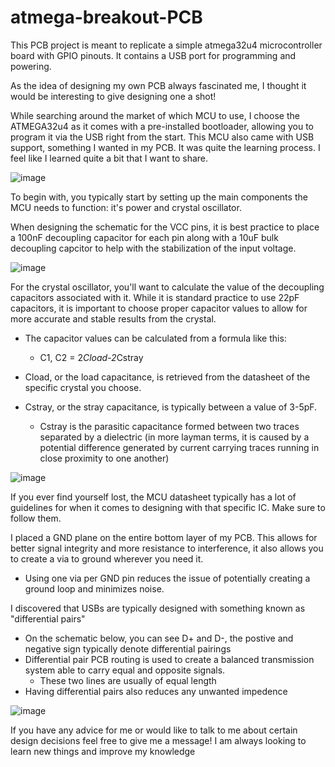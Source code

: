 # atmega-breakout-PCB
This PCB project is meant to replicate a simple atmega32u4 microcontroller board with GPIO pinouts. It contains a USB port for programming and powering.

As the idea of designing my own PCB always fascinated me, I thought it would be interesting to give designing one a shot!

While searching around the market of which MCU to use, I choose the ATMEGA32u4 as it comes with a pre-installed bootloader, allowing you to program it via the USB right from the start.
This MCU also came with USB support, something I wanted in my PCB. It was quite the learning process. I feel like I learned quite a bit that I want to share.

![image](https://user-images.githubusercontent.com/75451857/181871264-cc567129-c8c9-423a-ae4a-b7c5cdc2666f.png)

To begin with, you typically start by setting up the main components the MCU needs to function: it's power and crystal oscillator.

When designing the schematic for the VCC pins, it is best practice to place a 100nF decoupling capacitor for each pin along with a 10uF bulk decoupling capcitor to help with the stabilization of the input voltage.

![image](https://user-images.githubusercontent.com/75451857/181871890-8593983c-c843-45ff-a511-f837e8bc1700.png)

For the crystal oscillator, you'll want to calculate the value of the decoupling capacitors associated with it. While it is standard practice to use 22pF capacitors, it is important to choose proper capacitor values to allow for more accurate and stable results from the crystal.

  - The capacitor values can be calculated from a formula like this:
    - C1, C2 = 2*Cload-2*Cstray

  - Cload, or the load capacitance, is retrieved from the datasheet of the specific crystal you choose.
  - Cstray, or the stray capacitance, is typically between a value of 3-5pF.
    - Cstray is the parasitic capacitance formed between two traces separated by a dielectric (in more layman terms, it is caused by a potential difference generated by current carrying traces running in close proximity to one another)

![image](https://user-images.githubusercontent.com/75451857/182009583-13f33806-3cf5-461c-9fa8-a2764660df8d.png)

If you ever find yourself lost, the MCU datasheet typically has a lot of guidelines for when it comes to designing with that specific IC. Make sure to follow them.

I placed a GND plane on the entire bottom layer of my PCB. This allows for better signal integrity and more resistance to interference, it also allows you to create a via to ground wherever you need it.
     
  - Using one via per GND pin reduces the issue of potentially creating a ground loop and minimizes noise.

I discovered that USBs are typically designed with something known as "differential pairs"

  - On the schematic below, you can see D+ and D-, the postive and negative sign typically denote differential pairings
  - Differential pair PCB routing is used to create a balanced transmission system able to carry equal and opposite signals.
      - These two lines are usually of equal length
  - Having differential pairs also reduces any unwanted impedence

![image](https://user-images.githubusercontent.com/75451857/181872039-e1b47c70-9be7-494d-a3d3-bd0ea997f8ab.png)

If you have any advice for me or would like to talk to me about certain design decisions feel free to give me a message! I am always looking to learn new things and improve my knowledge
